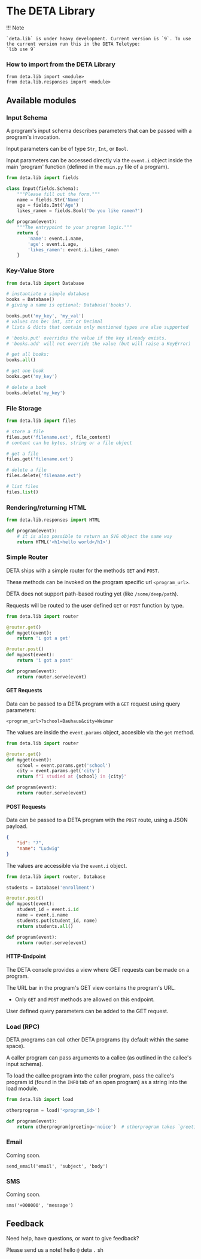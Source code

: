 # The DETA Library

!!! Note

    `deta.lib` is under heavy development. Current version is `9`. To use the current version run this in the DETA Teletype:
    `lib use 9`

### How to import from the DETA Library

    from deta.lib import <module>
    from deta.lib.responses import <module>

## Available modules

### Input Schema

A program's input schema describes parameters that can be passed with a program's invocation.

Input parameters can be of type `Str`, `Int`, or `Bool`.

Input parameters can be accessed directly via the `event.i` object inside the main 'program' function (defined in the `main.py` file of a program).

```python
from deta.lib import fields

class Input(fields.Schema):
    """Please fill out the form."""
    name = fields.Str('Name')
    age = fields.Int('Age')
    likes_ramen = fields.Bool('Do you like ramen?')

def program(event):
    """The entrypoint to your program logic."""
    return {
        'name': event.i.name,
        'age': event.i.age,
        'likes_ramen': event.i.likes_ramen
    }
```
### Key-Value Store

```python
from deta.lib import Database

# instantiate a simple database
books = Database() 
# giving a name is optional: Database('books'). 

books.put('my_key', 'my_val')  
# values can be: int, str or Decimal
# lists & dicts that contain only mentioned types are also supported

# 'books.put' overrides the value if the key already exists. 
# 'books.add' will not override the value (but will raise a KeyError)

# get all books:
books.all()

# get one book
books.get('my_key')

# delete a book
books.delete('my_key')
```
     

### File Storage
```python
from deta.lib import files

# store a file
files.put('filename.ext', file_content)
# content can be bytes, string or a file object

# get a file
files.get('filename.ext')

# delete a file
files.delete('filename.ext')

# list files
files.list()
```
### Rendering/returning HTML
```python
from deta.lib.responses import HTML

def program(event):
    # it is also possible to return an SVG object the same way 
    return HTML('<h1>hello world</h1>')
```
### Simple Router

DETA ships with a simple router for the methods `GET` and `POST`.

These methods can be invoked on the program specific url `<program_url>`.

DETA does not support path-based routing yet (like `/some/deep/path`). 

Requests will be routed to the user defined `GET` or `POST` function by type.
```python
from deta.lib import router

@router.get()
def myget(event):
    return 'i got a get'

@router.post()
def mypost(event):
    return 'i got a post'

def program(event):
    return router.serve(event)
```

#### GET Requests
Data can be passed to a DETA program with a `GET` request using query parameters:
```
<program_url>?school=Bauhaus&city=Weimar
```

The values are inside the `event.params` object, accesible via the `get` method.
```python
from deta.lib import router

@router.get()
def myget(event):
    school = event.params.get('school')
    city = event.params.get('city')
    return f"I studied at {school} in {city}"

def program(event):
    return router.serve(event)
```
#### POST Requests

Data can be passed to a DETA program with the `POST` route, using a JSON payload.

```JSON
{
    "id": "7",
    "name": "Ludwig"
}
```

The values are accessible via the `event.i` object.

```python
from deta.lib import router, Database

students = Database('enrollment')

@router.post()
def mypost(event):
    student_id = event.i.id
    name = event.i.name
    students.put(student_id, name)
    return students.all()

def program(event):
    return router.serve(event)
```

#### HTTP-Endpoint

The DETA console provides a view where GET requests can be made on a program.

The URL bar in the program's GET view contains the program's URL.

- Only `GET` and `POST` methods are allowed on this endpoint.

User defined query parameters can be added to the GET request.

### Load (RPC)

DETA programs can call other DETA programs (by default within the same space).

A caller program can pass arguments to a callee (as outlined in the callee's input schema).

To load the callee program into the caller program, pass the callee's program id (found in the `INFO` tab of an open program) as a string into the load module.

```python
from deta.lib import load

otherprogram = load('<program_id>')

def program(event):    
    return otherprogram(greeting='noice')  # otherprogram takes `greeting` arg
```

### Email

Coming soon.

`send_email('email', 'subject', 'body')`

### SMS

Coming soon.

`sms('+000000', 'message')`

## Feedback

Need help, have questions, or want to give feedback?

Please send us a note! hello `@` deta `.` sh
